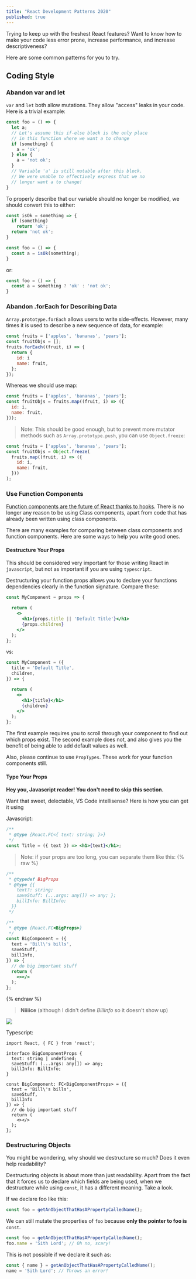 ```yaml
---
title: "React Development Patterns 2020"
published: true
---
```


Trying to keep up with the freshest React features? Want to know how to make your code less error prone, increase
performance, and increase descriptiveness?

Here are some common patterns for you to try.

## Coding Style

### Abandon var and let

`var` and `let` both allow mutations. They allow "access" leaks in your code. Here is a trivial example:

```js
const foo = () => {
  let a;
  // Let's assume this if-else block is the only place
  // in this function where we want a to change
  if (something) {
    a = 'ok';
  } else {
    a = 'not ok';
  }
  // Variable 'a' is still mutable after this block.
  // We were unable to effectively express that we no
  // longer want a to change!
}
```

To properly describe that our variable should no longer be modified, we should convert this to either:

```js
const isOk = something => {
  if (something)
    return 'ok';
  return 'not ok';
}

const foo = () => {
  const a = isOk(something);
}
```

or:

```js
const foo = () => {
  const a = something ? 'ok' : 'not ok';
}
```

### Abandon .forEach for Describing Data

`Array.prototype.forEach` allows users to write side-effects. However, many times it is used to describe a new
sequence of data, for example:

```js
const fruits = ['apples', 'bananas', 'pears'];
const fruitObjs = [];
fruits.forEach((fruit, i) => {
  return {
    id: i
    name: fruit,
  };
});
```

Whereas we should use map:

```js
const fruits = ['apples', 'bananas', 'pears'];
const fruitObjs = fruits.map((fruit, i) => ({
  id: i,
  name: fruit,
}));
```

> Note: This should be good enough, but to prevent more mutator methods such as `Array.prototype.push`, you can use
> `Object.freeze`:

```js
const fruits = ['apples', 'bananas', 'pears'];
const fruitObjs = Object.freeze(
  fruits.map((fruit, i) => ({
    id: i,
    name: fruit,
  }))
);
```

### Use Function Components

[Function components are the future of React thanks to hooks](https://reactjs.org/docs/hooks-intro.html). There is no longer any reason to be using Class components, apart from code that has already been written using class components.

There are many examples for comparing between class components and function components. Here are some ways to help you write good ones.

#### Destructure Your Props

This should be considered very important for those writing React in `javascript`, but not as important if you are using `typescript`.

Destructuring your function props allows you to declare your functions dependencies clearly in the function signature. Compare these:

```jsx
const MyComponent = props => {

  return (
    <>
      <h1>{props.title || 'Default Title'}</h1>
      {props.children}
    </>
  );
};
```

vs:

```jsx
const MyComponent = ({
  title = 'Default Title',
  children,
}) => {

  return (
    <>
      <h1>{title}</h1>
      {children}
    </>
  );
};
```

The first example requires you to scroll through your component to
find out which props exist. The second example does not, and also gives
you the benefit of being able to add default values as well.

Also, please continue to use `PropTypes`. These work for your function
components still.

#### Type Your Props

**Hey you, Javascript reader! You don't need to skip this section.**

Want that sweet, delectable, VS Code intellisense? Here is how you can get
it using

Javascript:

```jsx
/**
 * @type {React.FC<{ text: string; }>}
 */
const Title = ({ text }) => <h1>{text}</h1>;
```

> Note: if your props are too long, you can separate them like this:
{% raw %}
```jsx
/**
 * @typedef BigProps
 * @type {{
    text?: string; 
    saveStuff: (...args: any[]) => any; };
    billInfo: BillInfo;
  }}
 */

/**
 * @type {React.FC<BigProps>}
 */
const BigComponent = ({
  text = 'Bill\'s bills',
  saveStuff,
  billInfo,
}) => {
  // do big important stuff
  return (
    <></>
  );
};

```
{% endraw %}

> **Niiiice** (although I didn't define _BillInfo_ so it doesn't show up)

![](/assets/ReactCodingPatterns/TypeExample.png)

Typescript:

```tsx
import React, { FC } from 'react';

interface BigComponentProps {
  text: string | undefined;
  saveStuff: (...args: any[]) => any;
  billInfo: BillInfo;
}

const BigComponent: FC<BigComponentProps> = ({
  text = 'Bill\'s bills',
  saveStuff,
  billInfo
}) => {
  // do big important stuff
  return (
    <></>
  );
};
```

### Destructuring Objects

You might be wondering, why should we destructure so much? Does it even help
readability?

Destructuring objects is about more than just readability.
Apart from the fact that it forces us to declare which fields are being used, when we destructure while using  `const`, it has a different meaning.
Take a look.

If we declare foo like this:

```js
const foo = getAnObjectThatHasAPropertyCalledName();
```

We can still mutate the properties of `foo` because **only the pointer to foo is** `const`.

```js
const foo = getAnObjectThatHasAPropertyCalledName();
foo.name = 'Sith Lord'; // Oh no, scary!
```

This is not possible if we declare it such as:

```js
const { name } = getAnObjectThatHasAPropertyCalledName();
name = 'Sith Lord'; // Throws an error!
```
